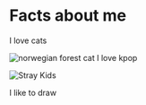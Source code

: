 # Facts about me
I love cats 

![norwegian forest cat](https://images.ctfassets.net/440y9b545yd9/2L7thrHWc0rVOEoNJhdNOw/68fdd37c4ce5f5de58a4266383aa36a1/Norwegian-Forest-Cat850.jpg)
I love kpop 

![Stray Kids](https://thebiaslistcom.files.wordpress.com/2021/08/stray-kids-thunderous.jpg)

I like to draw